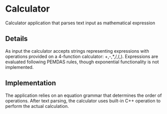 # Calculator
Calculator application that parses text input as mathematical expression

## Details
As input the calculator accepts strings representing expressions with operations provided on a 4-function calculator: +,-,*,/,(,). 
Expressions are evaluated following PEMDAS rules, though exponential functionality is not implemented.

## Implementation
The application relies on an equation grammar that determines the order of operations.
After text parsing, the calculator uses built-in C++ operation to perform the actual calculation.
